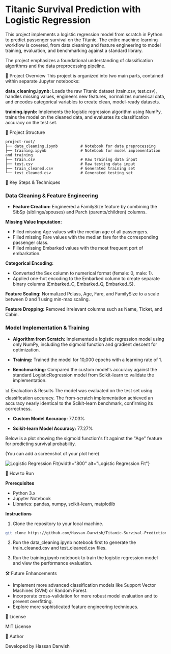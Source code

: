 # Titanic Survival Prediction with Logistic Regression

This project implements a logistic regression model from scratch in Python to predict passenger survival on the Titanic. The entire machine learning workflow is covered, from data cleaning and feature engineering to model training, evaluation, and benchmarking against a standard library.

The project emphasizes a foundational understanding of classification algorithms and the data preprocessing pipeline.

📌 Project Overview
This project is organized into two main parts, contained within separate Jupyter notebooks:

**data_cleaning.ipynb:** Loads the raw Titanic dataset (train.csv, test.csv), handles missing values, engineers new features, normalizes numerical data, and encodes categorical variables to create clean, model-ready datasets.

**training.ipynb:** Implements the logistic regression algorithm using NumPy, trains the model on the cleaned data, and evaluates its classification accuracy on the test set.

📂 Project Structure

```plaintext
project-root/
├── data_cleaning.ipynb          # Notebook for data preprocessing
├── training.ipynb               # Notebook for model implementation and training
├── train.csv                    # Raw training data input
├── test.csv                     # Raw testing data input
├── train_cleaned.csv            # Generated training set
└── test_cleaned.csv             # Generated testing set
```

🎯 Key Steps & Techniques

### Data Cleaning & Feature Engineering

* **Feature Creation:** Engineered a FamilySize feature by combining the SibSp (siblings/spouses) and Parch (parents/children) columns.

**Missing Value Imputation:**

* Filled missing Age values with the median age of all passengers.
* Filled missing Fare values with the median fare for the corresponding passenger class.
* Filled missing Embarked values with the most frequent port of embarkation.

**Categorical Encoding:**

* Converted the Sex column to numerical format (female: 0, male: 1).
* Applied one-hot encoding to the Embarked column to create separate binary columns (Embarked_C, Embarked_Q, Embarked_S).

**Feature Scaling:** Normalized Pclass, Age, Fare, and FamilySize to a scale between 0 and 1 using min-max scaling.

**Feature Dropping:** Removed irrelevant columns such as Name, Ticket, and Cabin.

### Model Implementation & Training

* **Algorithm from Scratch:** Implemented a logistic regression model using only NumPy, including the sigmoid function and gradient descent for optimization.

* **Training:** Trained the model for 10,000 epochs with a learning rate of 1.

* **Benchmarking:** Compared the custom model's accuracy against the standard LogisticRegression model from Scikit-learn to validate the implementation.

📊 Evaluation & Results
The model was evaluated on the test set using classification accuracy. The from-scratch implementation achieved an accuracy nearly identical to the Scikit-learn benchmark, confirming its correctness.

* **Custom Model Accuracy:** 77.03%

* **Scikit-learn Model Accuracy:** 77.27%

Below is a plot showing the sigmoid function's fit against the "Age" feature for predicting survival probability.

(You can add a screenshot of your plot here)

![Logistic Regression Fit](<img width="567" height="453" alt="image" src="https://github.com/user-attachments/assets/148999d2-b1e5-4b95-9b7a-303a760f1866" />){width="800" alt="Logistic Regression Fit"}

🚀 How to Run

**Prerequisites**

* Python 3.x
* Jupyter Notebook
* Libraries: pandas, numpy, scikit-learn, matplotlib

**Instructions**

1. Clone the repository to your local machine.

```bash
git clone https://github.com/Hassan-Darwish/Titanic-Survival-Prediction-with-Logistic-Regression
```

2. Run the data_cleaning.ipynb notebook first to generate the train_cleaned.csv and test_cleaned.csv files.

3. Run the training.ipynb notebook to train the logistic regression model and view the performance evaluation.

🛠️ Future Enhancements

* Implement more advanced classification models like Support Vector Machines (SVM) or Random Forest.
* Incorporate cross-validation for more robust model evaluation and to prevent overfitting.
* Explore more sophisticated feature engineering techniques.

📜 License

MIT License

👤 Author

Developed by Hassan Darwish

